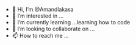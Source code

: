- 👋 Hi, I’m @Amandlakasa
- 👀 I’m interested in ...
- 🌱 I’m currently learning ...learning how to code
- 💞️ I’m looking to collaborate on ...
- 📫 How to reach me ...

<!---
Amandlakasa/Amandlakasa is a ✨ special ✨ repository because its `README.md` (this file) appears on your GitHub profile.
You can click the Preview link to take a look at your changes.
--->
